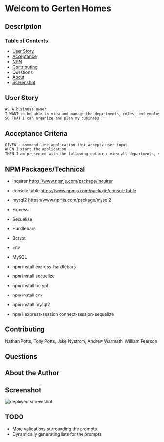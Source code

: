# Welcom to Gerten Homes

## Description

### Table of Contents

- [User Story](#user)
- [Acceptance](#acceptance)
- [NPM](#npm)
- [Contributing](#contributing)
- [Questions](#questions)
- [About](#about)
- [Screenshot](#screenshot)

## User Story

```md
AS A business owner
I WANT to be able to view and manage the departments, roles, and employees in my company
SO THAT I can organize and plan my business
```

## Acceptance Criteria

```md
GIVEN a command-line application that accepts user input
WHEN I start the application
THEN I am presented with the following options: view all departments, view all roles, view all employees, add a department, add a role, add an employee, and update an employee role
```

## NPM Packages/Technical

- inquirer https://www.npmjs.com/package/inquirer
- console.table https://www.npmjs.com/package/console.table
- mysql2 https://www.npmjs.com/package/mysql2

- Express
- Sequelize
- Handlebars
- Bcrypt
- Env
- MySQL

- npm install express-handlebars
- npm install sequelize
- npm install bcrypt
- npm install env
- npm install mysql2
- npm i express-session connect-session-sequelize

## Contributing

Nathan Potts, Tony Potts, Jake Nystrom, Andrew Warmath, William Pearson

## Questions

## About the Author

## Screenshot

![deployed screenshot](./assets/images/employee-tracker.png)

## TODO

- More validations surrounding the prompts
- Dynamically generating lists for the prompts
